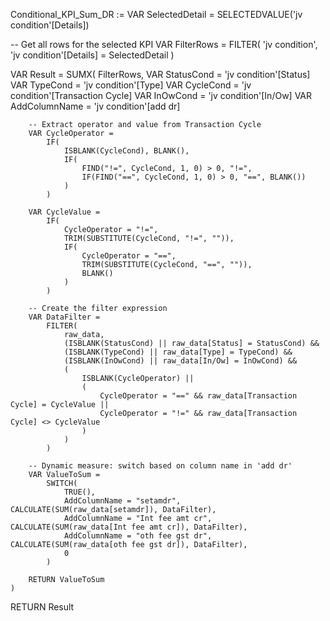 Conditional_KPI_Sum_DR :=
VAR SelectedDetail = SELECTEDVALUE('jv condition'[Details])

-- Get all rows for the selected KPI
VAR FilterRows =
    FILTER(
        'jv condition',
        'jv condition'[Details] = SelectedDetail
    )

VAR Result =
    SUMX(
        FilterRows,
        VAR StatusCond = 'jv condition'[Status]
        VAR TypeCond = 'jv condition'[Type]
        VAR CycleCond = 'jv condition'[Transaction Cycle]
        VAR InOwCond = 'jv condition'[In/Ow]
        VAR AddColumnName = 'jv condition'[add dr]

        -- Extract operator and value from Transaction Cycle
        VAR CycleOperator =
            IF(
                ISBLANK(CycleCond), BLANK(),
                IF(
                    FIND("!=", CycleCond, 1, 0) > 0, "!=",
                    IF(FIND("==", CycleCond, 1, 0) > 0, "==", BLANK())
                )
            )

        VAR CycleValue =
            IF(
                CycleOperator = "!=",
                TRIM(SUBSTITUTE(CycleCond, "!=", "")),
                IF(
                    CycleOperator = "==",
                    TRIM(SUBSTITUTE(CycleCond, "==", "")),
                    BLANK()
                )
            )

        -- Create the filter expression
        VAR DataFilter =
            FILTER(
                raw_data,
                (ISBLANK(StatusCond) || raw_data[Status] = StatusCond) &&
                (ISBLANK(TypeCond) || raw_data[Type] = TypeCond) &&
                (ISBLANK(InOwCond) || raw_data[In/Ow] = InOwCond) &&
                (
                    ISBLANK(CycleOperator) ||
                    (
                        CycleOperator = "==" && raw_data[Transaction Cycle] = CycleValue ||
                        CycleOperator = "!=" && raw_data[Transaction Cycle] <> CycleValue
                    )
                )
            )

        -- Dynamic measure: switch based on column name in 'add dr'
        VAR ValueToSum =
            SWITCH(
                TRUE(),
                AddColumnName = "setamdr", CALCULATE(SUM(raw_data[setamdr]), DataFilter),
                AddColumnName = "Int fee amt cr", CALCULATE(SUM(raw_data[Int fee amt cr]), DataFilter),
                AddColumnName = "oth fee gst dr", CALCULATE(SUM(raw_data[oth fee gst dr]), DataFilter),
                0
            )

        RETURN ValueToSum
    )

RETURN Result
